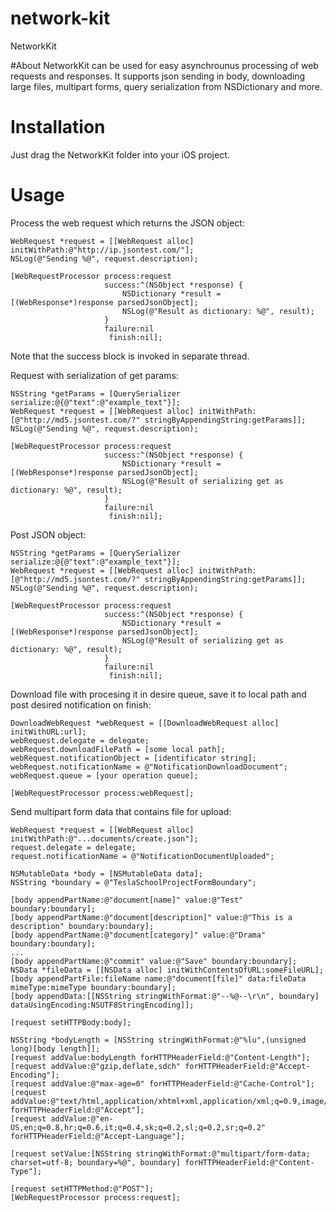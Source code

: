# network-kit
NetworkKit

#About
NetworkKit can be used for easy asynchrounus processing of web requests and responses.
It supports json sending in body, downloading large files, multipart forms, query serialization from NSDictionary and more.

# Installation
Just drag the NetworkKit folder into your iOS project.

# Usage

Process the web request which returns the JSON object:

    WebRequest *request = [[WebRequest alloc] initWithPath:@"http://ip.jsontest.com/"];
    NSLog(@"Sending %@", request.description);
    
    [WebRequestProcessor process:request
                         success:^(NSObject *response) {
                             NSDictionary *result = [(WebResponse*)response parsedJsonObject];
                             NSLog(@"Result as dictionary: %@", result);
                         }
                         failure:nil
                          finish:nil];

Note that the success block is invoked in separate thread.

Request with serialization of get params:

    NSString *getParams = [QuerySerializer serialize:@{@"text":@"example_text"}];
    WebRequest *request = [[WebRequest alloc] initWithPath:[@"http://md5.jsontest.com/?" stringByAppendingString:getParams]];
    NSLog(@"Sending %@", request.description);
    
    [WebRequestProcessor process:request
                         success:^(NSObject *response) {
                             NSDictionary *result = [(WebResponse*)response parsedJsonObject];
                             NSLog(@"Result of serializing get as dictionary: %@", result);
                         }
                         failure:nil
                          finish:nil];

Post JSON object:

    NSString *getParams = [QuerySerializer serialize:@{@"text":@"example_text"}];
    WebRequest *request = [[WebRequest alloc] initWithPath:[@"http://md5.jsontest.com/?" stringByAppendingString:getParams]];
    NSLog(@"Sending %@", request.description);
    
    [WebRequestProcessor process:request
                         success:^(NSObject *response) {
                             NSDictionary *result = [(WebResponse*)response parsedJsonObject];
                             NSLog(@"Result of serializing get as dictionary: %@", result);
                         }
                         failure:nil
                          finish:nil];

Download file with procesing it in desire queue, save it to local path and post desired notification on finish:

    DownloadWebRequest *webRequest = [[DownloadWebRequest alloc] initWithURL:url];
    webRequest.delegate = delegate;
    webRequest.downloadFilePath = [some local path];
    webRequest.notificationObject = [identificator string];
    webRequest.notificationName = @"NotificationDownloadDocument";
    webRequest.queue = [your operation queue];
    
    [WebRequestProcessor process:webRequest];
    
Send multipart form data that contains file for upload:

    WebRequest *request = [[WebRequest alloc] initWithPath:@"...documents/create.json"];
    request.delegate = delegate;
    request.notificationName = @"NotificationDocumentUploaded";
    
    NSMutableData *body = [NSMutableData data];
    NSString *boundary = @"TeslaSchoolProjectFormBoundary";
    
    [body appendPartName:@"document[name]" value:@"Test" boundary:boundary];
    [body appendPartName:@"document[description]" value:@"This is a description" boundary:boundary];
    [body appendPartName:@"document[category]" value:@"Drama" boundary:boundary];
    ...
    [body appendPartName:@"commit" value:@"Save" boundary:boundary];
    NSData *fileData = [[NSData alloc] initWithContentsOfURL:someFileURL];
    [body appendPartFile:fileName name:@"document[file]" data:fileData mimeType:mimeType boundary:boundary];
    [body appendData:[[NSString stringWithFormat:@"--%@--\r\n", boundary] dataUsingEncoding:NSUTF8StringEncoding]];
    
    [request setHTTPBody:body];
    
    NSString *bodyLength = [NSString stringWithFormat:@"%lu",(unsigned long)[body length]];
    [request addValue:bodyLength forHTTPHeaderField:@"Content-Length"];
    [request addValue:@"gzip,deflate,sdch" forHTTPHeaderField:@"Accept-Encoding"];
    [request addValue:@"max-age=0" forHTTPHeaderField:@"Cache-Control"];
    [request addValue:@"text/html,application/xhtml+xml,application/xml;q=0.9,image/webp,*/*;q=0.8" forHTTPHeaderField:@"Accept"];
    [request addValue:@"en-US,en;q=0.8,hr;q=0.6,it;q=0.4,sk;q=0.2,sl;q=0.2,sr;q=0.2" forHTTPHeaderField:@"Accept-Language"];
    
    [request setValue:[NSString stringWithFormat:@"multipart/form-data; charset=utf-8; boundary=%@", boundary] forHTTPHeaderField:@"Content-Type"];
    
    [request setHTTPMethod:@"POST"];
    [WebRequestProcessor process:request];
